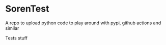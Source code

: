 # SorenTest
A repo to upload python code to play around with pypi, github actions and similar

Tests stuff
